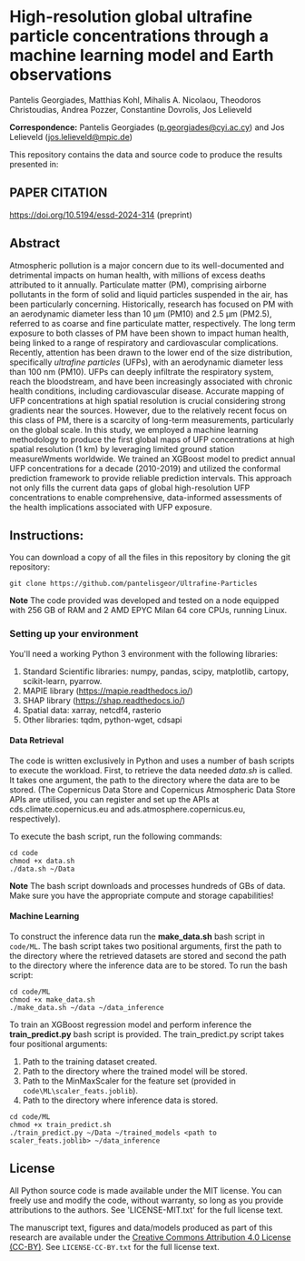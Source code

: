 # High-resolution global ultrafine particle concentrations through a machine learning model and Earth observations
Pantelis Georgiades, Matthias Kohl, Mihalis A. Nicolaou, Theodoros Christoudias, Andrea Pozzer, Constantine Dovrolis, Jos Lelieveld

**Correspondence:** Pantelis Georgiades (p.georgiades@cyi.ac.cy) and Jos Lelieveld (jos.lelieveld@mpic.de)

This repository contains the data and source code to produce the results presented in:

## PAPER CITATION
https://doi.org/10.5194/essd-2024-314 (preprint)

## Abstract

Atmospheric pollution is a major concern due to its well-documented and detrimental impacts on human health, with millions of excess deaths attributed to it annually. Particulate matter (PM), comprising airborne pollutants in the form of solid and liquid particles suspended in the air, has been particularly concerning. Historically, research has focused on PM with an aerodynamic diameter less than 10 μm (PM10) and 2.5 μm (PM2.5), referred to as coarse and fine particulate matter, respectively. The long term exposure to both classes of PM have been shown to impact human health, being linked to a range of respiratory and cardiovascular complications. Recently, attention has been drawn to the lower end of the size distribution, specifically *ultrafine particles* (UFPs), with an aerodynamic diameter less than  100 nm (PM10). UFPs can deeply infiltrate the respiratory system, reach the bloodstream, and have been increasingly associated with chronic health conditions, including cardiovascular disease. Accurate mapping of UFP concentrations at high spatial resolution is crucial considering strong gradients near the sources. However, due to the relatively recent focus on this class of PM, there is a scarcity of long-term measurements, particularly on the global scale. In this study, we employed a machine learning methodology to produce the first global maps of UFP concentrations at high spatial resolution (1 km) by leveraging limited ground station measureWments worldwide. We trained an XGBoost model to predict annual UFP concentrations for a decade (2010-2019) and utilized the conformal prediction framework to provide reliable prediction intervals. This approach not only fills the current data gaps of global high-resolution UFP concentrations to enable comprehensive, data-informed assessments of the health implications associated with UFP exposure.

## Instructions:

You can download a copy of all the files in this repository by cloning the git repository:

```
git clone https://github.com/pantelisgeor/Ultrafine-Particles
```

**Note** The code provided was developed and tested on a node equipped with 256 GB of RAM and 2 AMD EPYC Milan 64 core CPUs, running Linux.

### Setting up your environment

You'll need a working Python 3 environment with the following libraries:
1. Standard Scientific libraries: numpy, pandas, scipy, matplotlib, cartopy, scikit-learn, pyarrow.
2. MAPIE library (https://mapie.readthedocs.io/)
3. SHAP library (https://shap.readthedocs.io/)
4. Spatial data: xarray, netcdf4, rasterio
5. Other libraries: tqdm, python-wget, cdsapi


#### Data Retrieval

The code is written exclusively in Python and uses a number of bash scripts to execute the workload. First, to retrieve the data needed *data.sh* is called. It takes one argument, the path to the directory where the data are to be stored. (The Copernicus Data Store and Copernicus Atmospheric Data Store APIs are utilised, you can register and set up the APIs at cds.climate.copernicus.eu and ads.atmosphere.copernicus.eu, respectively).

To execute the bash script, run the following commands:

```
cd code
chmod +x data.sh
./data.sh ~/Data
```
**Note** The bash script downloads and processes hundreds of GBs of data. Make sure you have the appropriate compute and storage capabilities!

#### Machine Learning

To construct the inference data run the **make_data.sh** bash script in `code/ML`. The bash script takes two positional arguments, first the path to the directory where the retrieved datasets are stored and second the path to the directory where the inference data are to be stored. To run the bash script:

```
cd code/ML
chmod +x make_data.sh
./make_data.sh ~/data ~/data_inference
```

To train an XGBoost regression model and perform inference the **train_predict.py** bash script is provided. The train_predict.py script takes four positional arguments:
1. Path to the training dataset created.
2. Path to the directory where the trained model will be stored.
3. Path to the MinMaxScaler for the feature set (provided in `code\ML\scaler_feats.joblib`).
4. Path to the directory where inference data is stored.

```
cd code/ML
chmod +x train_predict.sh
./train_predict.py ~/Data ~/trained_models <path to scaler_feats.joblib> ~/data_inference
```

## License

All Python source code is made available under the MIT license. You can freely use and modify the code, without warranty, so long as you provide attributions to the authors. See 'LICENSE-MIT.txt' for the full license text.

The manuscript text, figures and data/models produced as part of this research are available under the [Creative Commons Attribution 4.0 License (CC-BY)][cc-by]. See `LICENSE-CC-BY.txt` for the full license text.

[cc-by]: https://creativecommons.org/licenses/by/4.0/
